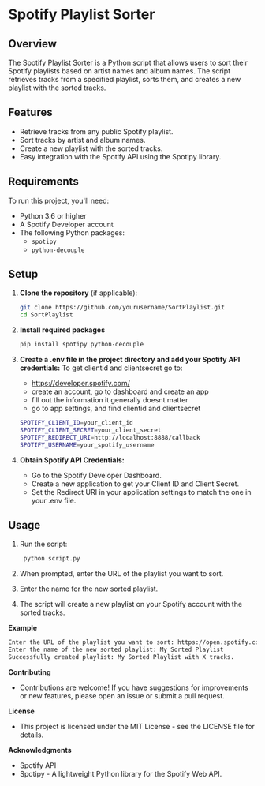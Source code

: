 # Spotify Playlist Sorter

## Overview

The Spotify Playlist Sorter is a Python script that allows users to sort their Spotify playlists based on artist names and album names. The script retrieves tracks from a specified playlist, sorts them, and creates a new playlist with the sorted tracks.

## Features

- Retrieve tracks from any public Spotify playlist.
- Sort tracks by artist and album names.
- Create a new playlist with the sorted tracks.
- Easy integration with the Spotify API using the Spotipy library.

## Requirements

To run this project, you'll need:

- Python 3.6 or higher
- A Spotify Developer account
- The following Python packages:
  - `spotipy`
  - `python-decouple`

## Setup

1. **Clone the repository** (if applicable):
   ```bash
   git clone https://github.com/yourusername/SortPlaylist.git
   cd SortPlaylist

2. **Install required packages**
    ```bash
    pip install spotipy python-decouple

3. **Create a .env file in the project directory and add your Spotify API credentials:**
   To get clientid and clientsecret go to:
   - https://developer.spotify.com/
   - create an account, go to dashboard and create an app
   - fill out the information it generally doesnt matter
   - go to app settings, and find clientid and clientsecret

   ```bash
   SPOTIFY_CLIENT_ID=your_client_id
   SPOTIFY_CLIENT_SECRET=your_client_secret
   SPOTIFY_REDIRECT_URI=http://localhost:8888/callback
   SPOTIFY_USERNAME=your_spotify_username

5. **Obtain Spotify API Credentials:**
    - Go to the Spotify Developer Dashboard.
    - Create a new application to get your Client ID and Client Secret.
    - Set the Redirect URI in your application settings to match the one in your .env file.

## Usage
1. Run the script:
   ```bash
    python script.py

2. When prompted, enter the URL of the playlist you want to sort.

3. Enter the name for the new sorted playlist.

4. The script will create a new playlist on your Spotify account with the sorted tracks.

**Example**
```bash
Enter the URL of the playlist you want to sort: https://open.spotify.com/playlist/your_playlist_id
Enter the name of the new sorted playlist: My Sorted Playlist
Successfully created playlist: My Sorted Playlist with X tracks.
```

**Contributing**
- Contributions are welcome! If you have suggestions for improvements or new features, please open an issue or submit a pull request.

**License**
- This project is licensed under the MIT License - see the LICENSE file for details.

**Acknowledgments**
- Spotify API
- Spotipy - A lightweight Python library for the Spotify Web API.
